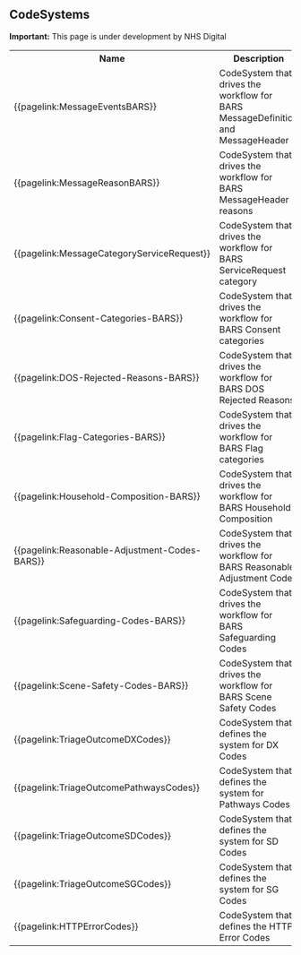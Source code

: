 ## CodeSystems

  <div markdown="span" class="alert alert-warning" role="alert"><i class="fa fa-warning"></i><b> Important:</b> This page is under development by NHS Digital</div>

<table>
<tr>
  <th width="40%">Name</th>
  <th width="60%">Description</th>
</tr>
<tr>
  <td>{{pagelink:MessageEventsBARS}}</td>
  <td>CodeSystem that drives the workflow for BARS MessageDefinition and MessageHeader</td>
</tr>
<tr>
  <td>{{pagelink:MessageReasonBARS}}</td>
  <td>CodeSystem that drives the workflow for BARS MessageHeader reasons</td>
</tr>
<tr>
  <td>{{pagelink:MessageCategoryServiceRequest}}</td>
  <td>CodeSystem that drives the workflow for BARS ServiceRequest category</td>
</tr>
<tr>
  <td>{{pagelink:Consent-Categories-BARS}}</td>
  <td>CodeSystem that drives the workflow for BARS Consent categories</td>
</tr>
<tr>
  <td>{{pagelink:DOS-Rejected-Reasons-BARS}}</td>
  <td>CodeSystem that drives the workflow for BARS DOS Rejected Reasons</td>
</tr>
<tr>
  <td>{{pagelink:Flag-Categories-BARS}}</td>
  <td>CodeSystem that drives the workflow for BARS Flag categories</td>
</tr>
<tr>
  <td>{{pagelink:Household-Composition-BARS}}</td>
  <td>CodeSystem that drives the workflow for BARS Household Composition</td>
</tr>
<tr>
  <td>{{pagelink:Reasonable-Adjustment-Codes-BARS}}</td>
  <td>CodeSystem that drives the workflow for BARS Reasonable Adjustment Codes</td>
</tr>
<tr>
  <td>{{pagelink:Safeguarding-Codes-BARS}}</td>
  <td>CodeSystem that drives the workflow for BARS Safeguarding Codes</td>
</tr>
<tr>
  <td>{{pagelink:Scene-Safety-Codes-BARS}}</td>
  <td>CodeSystem that drives the workflow for BARS Scene Safety Codes</td>
</tr>
<tr>
  <td>{{pagelink:TriageOutcomeDXCodes}}</td>
  <td>CodeSystem that defines the system for DX Codes</td>
</tr>
<tr>
  <td>{{pagelink:TriageOutcomePathwaysCodes}}</td>
  <td>CodeSystem that defines the system for Pathways Codes</td>
</tr>
<tr>
  <td>{{pagelink:TriageOutcomeSDCodes}}</td>
  <td>CodeSystem that defines the system for SD Codes</td>
</tr>
<tr>
  <td>{{pagelink:TriageOutcomeSGCodes}}</td>
  <td>CodeSystem that defines the system for SG Codes</td>
</tr>
<tr>
  <td>{{pagelink:HTTPErrorCodes}}</td>
  <td>CodeSystem that defines the HTTP Error Codes</td>
</tr>
</table>